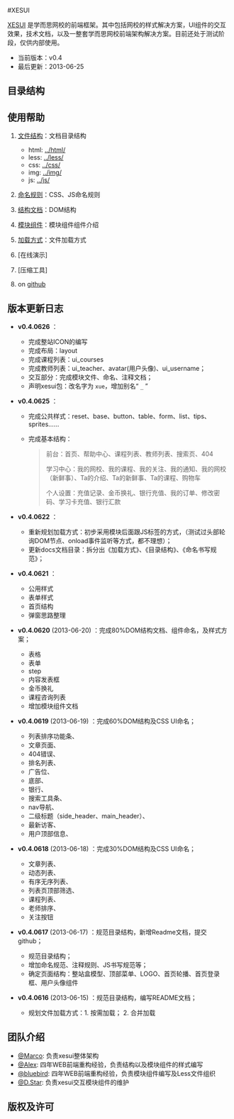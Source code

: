 #XESUI

[XESUI](http://xesui.com/) 是学而思网校的前端框架。其中包括网校的样式解决方案，UI组件的交互效果，技术文档，以及一整套学而思网校前端架构解决方案。目前还处于测试阶段，仅供内部使用。

* 当前版本：v0.4
* 最后更新：2013-06-25


## 目录结构


## 使用帮助

1. [文件结构](https://github.com/xueersi/xesui/blob/master/docs/structures.md)：文档目录结构 
    - html: [../html/](https://github.com/xueersi/xesui/tree/master/source/html)  
    - less: [../less/](https://github.com/xueersi/xesui/tree/master/source/less) 
    - css:  [../css/](https://github.com/xueersi/xesui/tree/master/source/css)   
    - img:  [../img/](https://github.com/xueersi/xesui/tree/master/source/img)   
    - js:   [../js/](https://github.com/xueersi/xesui/tree/master/source/js)     
       
2. [命名规则](https://github.com/xueersi/xesui/blob/master/docs/nomenclature.md)：CSS、JS命名规则
3. [结构文档](https://github.com/xueersi/xesui/blob/master/docs/DOM.html)：DOM结构
4. [模块组件](https://github.com/xueersi/xesui/blob/master/docs/module.md)：模块组件组件介绍
5. [加载方式](https://github.com/xueersi/xesui/blob/master/docs/loader.md)：文件加载方式
6. [在线演示]
7. [压缩工具]
8. on [github](https://github.com/xueersi/xesui)


## 版本更新日志

* **v0.4.0626** ：

    - 完成整站ICON的编写
    - 完成布局：layout
    - 完成课程列表：ui_courses
    - 完成教师列表：ui_teacher、avatar(用户头像)、ui_username；
    - 交互部分：完成模块文件、命名、注释文档；
    - 声明xesui包：改名字为 `xue`，增加别名“ `_` ”


* **v0.4.0625** ：

    - 完成公共样式：reset、base、button、table、form、list、tips、sprites……
    - 完成基本结构：
    
        > 前台：首页、帮助中心、课程列表、教师列表、搜索页、404
        >
        > 学习中心：我的网校、我的课程、我的关注、我的通知、我的网校（新鲜事）、Ta的介绍、Ta的新鲜事、Ta的课程、购物车
        >
        > 个人设置：充值记录、金币换礼、银行充值、我的订单、修改密码、学习卡充值、银行汇款


* **v0.4.0622** ：

    - 重新规划加载方式：初步采用模块后面跟JS标签的方式，（测试过头部轮询DOM节点、onload事件监听等方式，都不理想）；
    - 更新docs文档目录：拆分出《加载方式》、《目录结构》、《命名书写规范》；


* **v0.4.0621** ：

    - 公用样式
    - 表单样式
    - 首页结构
    - 弹窗思路整理

* **v0.4.0620** (2013-06-20) ：完成80%DOM结构文档、组件命名，及样式方案；
    
    - 表格
    - 表单
    - step
    - 内容发表框
    - 金币换礼
    - 课程咨询列表
    - 增加模块组件文档
    
* **v0.4.0619** (2013-06-19) ：完成60%DOM结构及CSS UI命名；
    
    - 列表排序功能条、
    - 文章页面、
    - 404错误、
    - 排名列表、
    - 广告位、
    - 底部、
    - 银行、
    - 搜索工具条、
    - nav导航、
    - 二级标题（side_header、main_header）、
    - 最新访客、
    - 用户顶部信息、
     
* **v0.4.0618** (2013-06-18) ：完成30%DOM结构及CSS UI命名；

    - 文章列表、
    - 动态列表、
    - 有序无序列表、
    - 列表页顶部筛选、
    - 课程列表、
    - 老师排序、
    - 关注按钮
 
* **v0.4.0617** (2013-06-17) ：规范目录结构，新增Readme文档，提交github；
    
    - 规范目录结构；
    - 增加命名规范、注释规则、JS书写规范等；
    - 确定页面结构：整站盒模型、顶部菜单、LOGO、首页轮播、首页登录框、用户头像组件


* **v0.4.0616** (2013-06-15) ：规范目录结构，编写README文档；
    
    - 规划文件加载方式：1. 按需加载； 2. 合并加载


## 团队介绍

* [@Marco](http://weibo.com/wjay): 负责xesui整体架构
* [@Alex](http://weibo.com/12kbs): 四年WEB前端重构经验，负责结构以及模块组件的样式编写
* [@bluebird](http://weibo.com/u/2209651391): 四年WEB前端重构经验，负责模块组件编写及Less文件组织
* [@D.Star](http://weibo.com/u/3280573484): 负责xesui交互模块组件的维护


## 版权及许可

